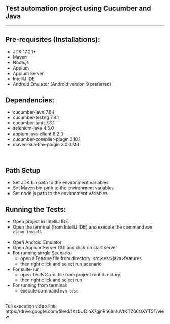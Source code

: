 ## Test automation project using Cucumber and Java

---

## Pre-requisites (Installations):
- JDK 17.0.1+
- Maven
- Node.js
- Appium
- Appium Server
- IntelliJ IDE
- Android Emulator (Android version 9 preferred)

## Dependencies:
- cucumber-java 7.8.1
- cucumber-testng 7.8.1
- cucumber-junit 7.8.1
- selenium-java 4.5.0
- appium java-client 8.2.0
- cucumber-compiler-plugin 3.10.1
- maven-surefire-plugin 3.0.0.M6
<br/>

## Path Setup
- Set JDK bin path to the environment variables
- Set Maven bin path to the environment variables
- Set node.js path to the environment variables

## Running the Tests:
- Open project in IntelliJ IDE.
- Open the terminal (from IntelliJ IDE) and execute the command 
    ```mvn clean install``` <br/><br/>
- Open Android Emulator
- Open Appium Server GUI and click on start server
- For running single Scenario- 
  - open a Feature file from directory: 
     src>test>java>features
  - then right click and select run scenario
- For suite-run:
  - open TestNG.xml file from project root directory
  - then right click and select run
- For running from terminal:
    - execute command ```mvn test```
<br/>
Full execution video link: https://drive.google.com/file/d/1XzbUDInX7gjnRn6lm1uVtKTZ66QXYT5T/view
